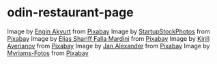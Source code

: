 # odin-restaurant-page

Image by <a href="https://pixabay.com/users/engin_akyurt-3656355/?utm_source=link-attribution&amp;utm_medium=referral&amp;utm_campaign=image&amp;utm_content=2242213">Engin Akyurt</a> from <a href="https://pixabay.com//?utm_source=link-attribution&amp;utm_medium=referral&amp;utm_campaign=image&amp;utm_content=2242213">Pixabay</a>
Image by <a href="https://pixabay.com/users/startupstockphotos-690514/?utm_source=link-attribution&amp;utm_medium=referral&amp;utm_campaign=image&amp;utm_content=594090">StartupStockPhotos</a> from <a href="https://pixabay.com//?utm_source=link-attribution&amp;utm_medium=referral&amp;utm_campaign=image&amp;utm_content=594090">Pixabay</a> 
Image by <a href="https://pixabay.com/users/eliasfalla-83821/?utm_source=link-attribution&amp;utm_medium=referral&amp;utm_campaign=image&amp;utm_content=206142">Elias Shariff Falla Mardini</a> from <a href="https://pixabay.com//?utm_source=link-attribution&amp;utm_medium=referral&amp;utm_campaign=image&amp;utm_content=206142">Pixabay</a>
Image by <a href="https://pixabay.com/users/averyanovphoto-12664159/?utm_source=link-attribution&amp;utm_medium=referral&amp;utm_campaign=image&amp;utm_content=4246954">Kirill Averianov</a> from <a href="https://pixabay.com//?utm_source=link-attribution&amp;utm_medium=referral&amp;utm_campaign=image&amp;utm_content=4246954">Pixabay</a>
Image by <a href="https://pixabay.com/users/janbaby-3005373/?utm_source=link-attribution&amp;utm_medium=referral&amp;utm_campaign=image&amp;utm_content=1572738">Jan Alexander</a> from <a href="https://pixabay.com//?utm_source=link-attribution&amp;utm_medium=referral&amp;utm_campaign=image&amp;utm_content=1572738">Pixabay</a>
Image by <a href="https://pixabay.com/users/myriams-fotos-1627417/?utm_source=link-attribution&amp;utm_medium=referral&amp;utm_campaign=image&amp;utm_content=2325722">Myriams-Fotos</a> from <a href="https://pixabay.com//?utm_source=link-attribution&amp;utm_medium=referral&amp;utm_campaign=image&amp;utm_content=2325722">Pixabay</a>